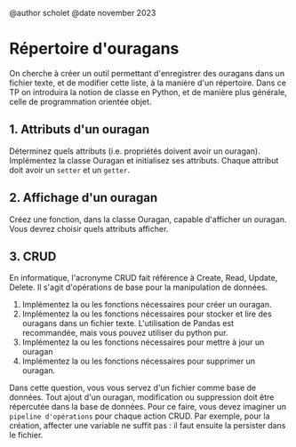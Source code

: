 @author scholet @date november 2023

# Répertoire d'ouragans

On cherche à créer un outil permettant d'enregistrer des ouragans dans un fichier texte, et de modifier cette liste, à la manière d'un répertoire. Dans ce TP on introduira la notion de classe en Python, et de manière plus générale, celle de programmation orientée objet.

## 1. Attributs d'un ouragan

Déterminez quels attributs (i.e. propriétés doivent avoir un ouragan). Implémentez la classe Ouragan et initialisez ses attributs. Chaque attribut doit avoir un `setter` et un `getter`.

## 2. Affichage d'un ouragan

Créez une fonction, dans la classe Ouragan, capable d'afficher un ouragan. Vous devrez choisir quels attributs afficher.

## 3. CRUD

En informatique, l'acronyme CRUD fait référence à Create, Read, Update, Delete. Il s'agit d'opérations de base pour la manipulation de données. 

1. Implémentez la ou les fonctions nécessaires pour créer un ouragan.
2. Implémentez la ou les fonctions nécessaires pour stocker et lire des ouragans dans un fichier texte. L'utilisation de Pandas est recommandée, mais vous pouvez utiliser du python pur.
3. Implémentez la ou les fonctions nécessaires pour mettre à jour un ouragan
4. Implémentez la ou les fonctions nécessaires pour supprimer un ouragan.

Dans cette question, vous vous servez d'un fichier comme base de données. Tout ajout d'un ouragan, modification ou suppression doit être répercutée dans la base de données. Pour ce faire, vous devez imaginer un `pipeline d'opérations` pour chaque action CRUD. Par exemple, pour la création, affecter une variable ne suffit pas : il faut ensuite la persister dans le fichier.
